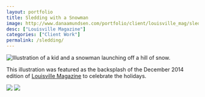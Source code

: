 ```yaml
---
layout: portfolio
title: Sledding with a Snowman
image: http://www.danaamundsen.com/portfolio/client/louisville_mag/sledding.png
desc: ["Louisville Magazine"]
categories: ["Client Work"]
permalink: /sledding/
---
```


![Illustration of a kid and a snowman launching off a hill of snow.](http://www.danaamundsen.com/portfolio/client/louisville_mag/sledding.png)

This illustration was featured as the backsplash of the December 2014 edition of [Louisville Magazine](https://louisville.com/) to celebrate the holidays.

![](http://www.danaamundsen.com/portfolio/client/louisville_mag/thumbnails.png)
![](http://www.danaamundsen.com/portfolio/client/louisville_mag/thumbnails2.png)
